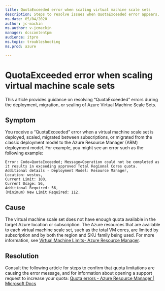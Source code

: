 ```yaml
---
title: QuotaExceeded error when scaling virtual machine scale sets
description: Steps to resolve issues when QuotaExceeded error appears.
ms.date: 05/04/2020
author: jc-mackin
ms.author: v-jcmackin
manager: dcscontentpm
audience: itpro
ms.topic: troubleshooting
ms.prod: azure

---
```


# QuotaExceeded error when scaling virtual machine scale sets

This article provides guidance on resolving “QuotaExceeded” errors during the deployment, migration, or scaling of Azure Virtual Machine Scale Sets.

## Symptom
You receive a “QuotaExceeded” error when a virtual machine scale set is deployed, scaled, migrated between subscriptions, or migrated from the classic deployment model to the Azure Resource Manager (ARM) deployment model.
For example, you might see an error such as the following example:
```output
Error: Code=QuotaExceeded; Message=Operation could not be completed as it results in exceeding approved Total Regional Cores quota. Additional details - Deployment Model: Resource Manager,
Location: westus,
Current Limit: 100,
Current Usage: 56,
Additional Required: 56,
(Minimum) New Limit Required: 112.
```

## Cause
The virtual machine scale set does not have enough quota available in the target Azure location or subscription.
The Azure resources that are available to each virtual machine scale set, such as the total VM cores, are limited by subscription and by both the region and SKU family being used. For more information, see [Virtual Machine Limits- Azure Resource Manager](https://docs.microsoft.com/azure/azure-resource-manager/management/azure-subscription-service-limits#virtual-machines-limits---azure-resource-manager).

## Resolution
Consult the following article for steps to confirm that quota limitations are causing the error message, and for information about opening a support request to increase your quota: [Quota errors - Azure Resource Manager | Microsoft Docs](https://docs.microsoft.com/azure/azure-resource-manager/templates/error-resource-quota)
